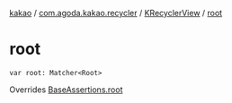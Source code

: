 [kakao](../../index.md) / [com.agoda.kakao.recycler](../index.md) / [KRecyclerView](index.md) / [root](./root.md)

# root

`var root: Matcher<Root>`

Overrides [BaseAssertions.root](../../com.agoda.kakao.common.assertions/-base-assertions/root.md)

